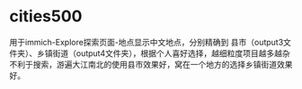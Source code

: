 # cities500
用于immich-Explore探索页面-地点显示中文地点，分别精确到 县市（output3文件夹）、乡镇街道（output4文件夹），根据个人喜好选择，越细粒度项目越多越杂不利于搜索，游遍大江南北的使用县市效果好，窝在一个地方的选择乡镇街道效果好。
